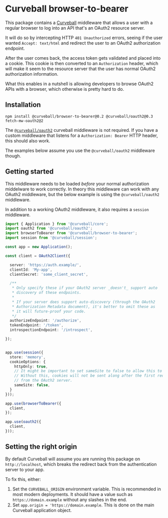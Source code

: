 Curveball browser-to-bearer
===========================

This package contains a [Curveball][1] middleware that allows a user with a
regular browser to log into an API that's an OAuth2 resource server.

It will do so by intercepting HTTP `401 Unauthorized` errors, seeing if the
user wanted `Accept: text/html` and redirect the user to an OAuth2
authorization endpoint.

After the user comes back, the access token gets validated and placed into a
cookie. This cookie is then converted to an `Authorization` header, which
will make it seem to the resource server that the user has normal OAuth2
authorization information.

What this enables in a nutshell is allowing developers to browse OAuth2 APIs
with a browser, which otherwise is pretty hard to do.


Installation
------------

    npm install @curveball/browser-to-bearer@0.2 @curveball/oauth2@0.3 fetch-mw-oauth2@2

The [`@curveball/oauth2`][2] curveball middleware is not required. If you have a
custom middleware that listens for a `Authorization: Bearer` HTTP header, this
should also work.

The examples below assume you use the `@curveball/oauth2` middleware though.

Getting started
---------------

This middleware needs to be loaded *before* your normal authorization
middelware to work correctly. In theory this middleware can work with any
OAuth2 middleware, but the below example is using the `@curveball/oauth2`
middleware.

In addition to a working OAuth2 middleware, it also requires a `session`
middleware.

```typescript
import { Application } from '@curveball/core';
import oauth2 from '@curveball/oauth2';
import browserToBearer from '@curveball/browser-to-bearer';
import session from '@curveball/session';

const app = new Application();

const client = OAuth2Client({

  server: 'https://auth.example/',
  clientId: 'My-app',
  clientSecret: 'some_client_secret',

  /**
   * Only specify these if your OAuth2 server _doesn't_ support auto
   * discovery of these endpoints.
   *
   * If your server does support auto-discovery (through the OAuth2
   * Authorization Metadata document), it's better to omit these as
   * it will future-proof your code.
   */
  authorizeEndpoint: '/authorize',
  tokenEndpoint: '/token',
  introspectionEndpoint: '/introspect',

});


app.use(session({
  store: 'memory',
  cookieOptions: {
    httpOnly: true,
    // It might be important to set sameSite to false to allow this to work.
    // Without this, cookies will not be sent along after the first redirect
    // from the OAuth2 server.
    sameSite: false,
  }
}));

app.use(browserToBearer({
  client,
});

app.use(oauth2({
  client,
}));
```


Setting the right origin
------------------------

By default Curveball will assume you are running this package on
`http://localhost`, which breaks the redirect back from the authentication
server to your app.

To fix this, either:

1. Set the `CURVEBALL_ORIGIN` environment variable. This is recommended in
   most modern deployments. It should have a value such as
   `https://domain.example` without any slashes in the end.
2. Set `app.origin = 'https://domain.example`. This is done on the main
   Curveball application object.

[1]: https://github.com/curveball/core
[2]: https://github.com/curveball/oauth2

